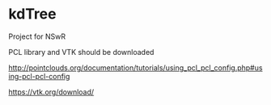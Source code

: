 # kdTree
Project for NSwR

PCL library and VTK should be downloaded

http://pointclouds.org/documentation/tutorials/using_pcl_pcl_config.php#using-pcl-pcl-config

https://vtk.org/download/

